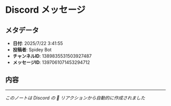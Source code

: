 # Discord メッセージ

## メタデータ
- **日付**: 2025/7/22 3:41:55
- **投稿者**: Spidey Bot
- **チャンネルID**: 1389835531503927487
- **メッセージID**: 1397061071453294712

## 内容


---
*このノートは Discord の 📝 リアクションから自動的に作成されました*
